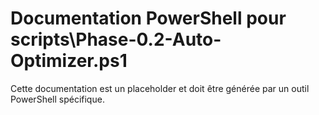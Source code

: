 # Documentation PowerShell pour scripts\Phase-0.2-Auto-Optimizer.ps1

Cette documentation est un placeholder et doit être générée par un outil PowerShell spécifique.
